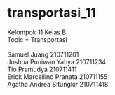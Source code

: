 # transportasi_11
Kelompok 11 Kelas B <br />
Topic = Transportasi <br /> <br />
Samuel Juang 210711201 <br />
Joshua Puniwan Yahya 210711234 <br />
Tio Pramudya 210711411<br />
Erick Marcellino Pranata 210711155 <br />
Agatha Andrea Situngkir 210711418 <br />
